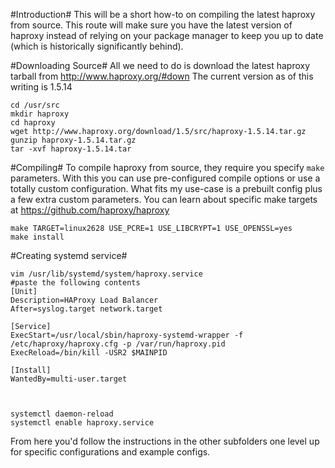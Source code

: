 #Introduction#
This will be a short how-to on compiling the latest haproxy from source. This route will make sure you have the latest version of haproxy instead of relying on your package manager to keep you up to date (which is historically significantly behind).

#Downloading Source#
All we need to do is download the latest haproxy tarball from http://www.haproxy.org/#down
The current version as of this writing is 1.5.14

```
cd /usr/src
mkdir haproxy
cd haproxy
wget http://www.haproxy.org/download/1.5/src/haproxy-1.5.14.tar.gz
gunzip haproxy-1.5.14.tar.gz
tar -xvf haproxy-1.5.14.tar
```

#Compiling#
To compile haproxy from source, they require you specify `make` parameters. With this you can use pre-configured compile options or use a totally custom configuration. What fits my use-case is a prebuilt config plus a few extra custom parameters. You can learn about specific make targets at https://github.com/haproxy/haproxy
```
make TARGET=linux2628 USE_PCRE=1 USE_LIBCRYPT=1 USE_OPENSSL=yes
make install
```

#Creating systemd service#
```
vim /usr/lib/systemd/system/haproxy.service
#paste the following contents
[Unit]
Description=HAProxy Load Balancer
After=syslog.target network.target

[Service]
ExecStart=/usr/local/sbin/haproxy-systemd-wrapper -f /etc/haproxy/haproxy.cfg -p /var/run/haproxy.pid
ExecReload=/bin/kill -USR2 $MAINPID

[Install]
WantedBy=multi-user.target



systemctl daemon-reload
systemctl enable haproxy.service
```

From here you'd follow the instructions in the other subfolders one level up for specific configurations and example configs.